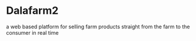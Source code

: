 # Dalafarm2
a web based platform for selling farm products straight from the farm to the consumer in real time
